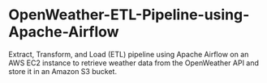 # OpenWeather-ETL-Pipeline-using-Apache-Airflow
Extract, Transform, and Load (ETL) pipeline using Apache  Airflow on an AWS EC2 instance to retrieve weather data from the OpenWeather API and  store it in an Amazon S3 bucket.
